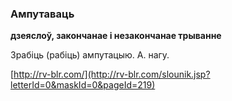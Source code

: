 ### Ампутаваць
**дзеяслоў, закончанае і незакончанае трыванне**

Зрабіць (рабіць) ампутацыю. А. нагу.

<a rel="author">[http://rv-blr.com/](http://rv-blr.com/slounik.jsp?letterId=0&maskId=0&pageId=219)</a>
